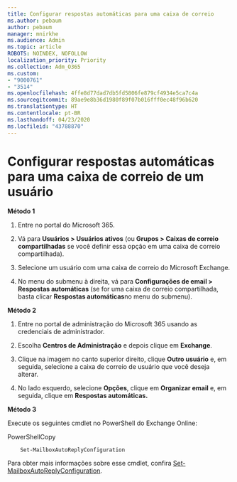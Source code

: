 ```yaml
---
title: Configurar respostas automáticas para uma caixa de correio
ms.author: pebaum
author: pebaum
manager: mnirkhe
ms.audience: Admin
ms.topic: article
ROBOTS: NOINDEX, NOFOLLOW
localization_priority: Priority
ms.collection: Adm_O365
ms.custom:
- "9000761"
- "3514"
ms.openlocfilehash: 4ffe8d77dad7db5fd5806fe879cf4934e5ca7c4a
ms.sourcegitcommit: 89ae9e8b36d1980f89f07b016fff0ec48f96b620
ms.translationtype: HT
ms.contentlocale: pt-BR
ms.lasthandoff: 04/23/2020
ms.locfileid: "43788870"
---
```

# <a name="set-auto-replies-for-a-users-mailbox"></a>Configurar respostas automáticas para uma caixa de correio de um usuário

**Método 1**

1. Entre no portal do Microsoft 365.

2. Vá para **Usuários > Usuários ativos** (ou **Grupos > Caixas de correio compartilhadas** se você definir essa opção em uma caixa de correio compartilhada).

3. Selecione um usuário com uma caixa de correio do Microsoft Exchange.

4. No menu do submenu à direita, vá para **Configurações de email > Respostas automáticas** (se for uma caixa de correio compartilhada, basta clicar **Respostas automáticas**no menu do submenu).

**Método 2**

1. Entre no portal de administração do Microsoft 365 usando as credenciais de administrador.

2. Escolha **Centros de Administração** e depois clique em **Exchange**. 

3. Clique na imagem no canto superior direito, clique **Outro usuário** e, em seguida, selecione a caixa de correio de usuário que você deseja alterar.

4. No lado esquerdo, selecione **Opções**, clique em **Organizar email** e, em seguida, clique em **Respostas automáticas.**

**Método 3**

Execute os seguintes cmdlet no PowerShell do Exchange Online:

PowerShellCopy

```
    Set-MailboxAutoReplyConfiguration
```

Para obter mais informações sobre esse cmdlet, confira [Set-MailboxAutoReplyConfiguration](https://docs.microsoft.com/powershell/module/exchange/mailboxes/set-mailboxautoreplyconfiguration).
